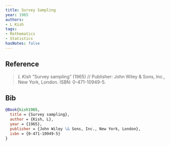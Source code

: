 ```yaml
---
title: Survey Sampling
year: 1965
authors:
- L Kish
tags:
- Mathematics
- Statistics
hasNotes: false
---
```


## Reference

> <i>L Kish</i> “Survey sampling” (1965) // Publisher: John Wiley \& Sons, Inc., New York, London. ISBN:&nbsp;0-471-10949-5.

## Bib

```bib
@Book{kish1965,
  title = {Survey sampling},
  author = {Kish, L},
  year = {1965},
  publisher = {John Wiley \& Sons, Inc., New York, London},
  isbn = {0-471-10949-5}
}
```
